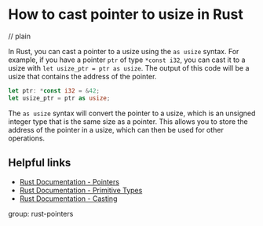 # How to cast pointer to usize in Rust
// plain

In Rust, you can cast a pointer to a usize using the `as usize` syntax. For example, if you have a pointer `ptr` of type `*const i32`, you can cast it to a usize with `let usize_ptr = ptr as usize`. The output of this code will be a usize that contains the address of the pointer.
```rust
let ptr: *const i32 = &42;
let usize_ptr = ptr as usize;
```
The `as usize` syntax will convert the pointer to a usize, which is an unsigned integer type that is the same size as a pointer. This allows you to store the address of the pointer in a usize, which can then be used for other operations.

## Helpful links
- [Rust Documentation - Pointers](https://doc.rust-lang.org/book/ch19-01-pointers.html)
- [Rust Documentation - Primitive Types](https://doc.rust-lang.org/book/ch03-02-data-types.html#primitive-types)
- [Rust Documentation - Casting](https://doc.rust-lang.org/book/ch03-02-data-types.html#casting)

group: rust-pointers